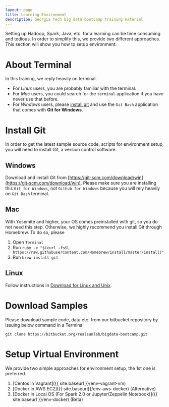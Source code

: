 ```yaml
---
layout: page
title: Learning Environment
description: Georgia Tech big data bootcamp training material
---
```


Setting up Hadoop, Spark, Java, etc. for a learning can be time consuming and tedious. In order to simplify this, we provide two different approaches. This section will show you how to setup environment.

# About Terminal
In this training, we reply heavily on terminal.

- For *Linux* users, you are probably familiar with the terminal.
- For  *Mac* users, you could search for the `terminal` application if you have never use that before.
- For *Windows* users, please [install git](#install-git) and use the `Git Bash` application that comes with **Git for Windows**.

# Install Git
In order to get the latest sample source code, scripts for environment setup, you will need to install Git, a version control software.

## Windows
Download and install Git from [https://git-scm.com/download/win](https://git-scm.com/download/win). Please make sure you are installing this `Git for Windows`, not  `Github for Windows` because you will rely heavily on `Git Bash` terminal.

## Mac
With Yosemite and higher, your OS comes preinstalled with git, so you do not need this step.
Otherwise, we highly recommend you install Git through Homebrew. To do so, please

1. Open `Terminal`
2. Run `ruby -e "$(curl -fsSL https://raw.githubusercontent.com/Homebrew/install/master/install)"`
3. Run `brew install git`

## Linux
Follow instructions in [Download for Linux and Unix](https://git-scm.com/download/linux).

# Download Samples

Please download sample code, data etc. from our bitbucket repository by issuing below command in a Terminal

```
git clone https://bitbucket.org/realsunlab/bigdata-bootcamp.git
```

# Setup Virtual Environment

We provide two simple approaches for environment setup, the 1st one is preferred.

1. [Centos in Vagrant]({{ site.baseurl }}/env-vagrant-vm)
2. [Docker in AWS EC2]({{ site.baseurl}}/env-aws-docker) (Alternative)
2. [Docker in Local OS (For Spark 2.0 or Jupyter/Zeppelin Notebook)]({{ site.baseurl }}/env-docker) (Beta)
